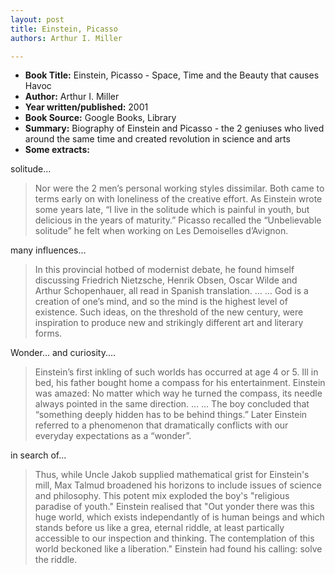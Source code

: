 ```yaml
---
layout: post
title: Einstein, Picasso
authors: Arthur I. Miller

---
```


- **Book Title:** Einstein, Picasso - Space, Time and the Beauty that causes Havoc
- **Author:** Arthur I. Miller
- **Year written/published:** 2001
- **Book Source:** Google Books, Library
- **Summary:** Biography of Einstein and Picasso - the 2 geniuses who lived around the same time and created revolution in science and arts
- **Some extracts:**

solitude…

> Nor were the 2 men’s personal working styles dissimilar. Both came to terms early on with loneliness of the creative effort. As Einstein wrote some years late, “I live in the solitude which is painful in youth, but delicious in the years of maturity.” Picasso recalled the “Unbelievable solitude” he felt when working on Les Demoiselles d’Avignon.

many influences…

> In this provincial hotbed of modernist debate, he found himself discussing Friedrich Nietzsche, Henrik Obsen, Oscar Wilde and Arthur Schopenhauer, all read in Spanish translation. … … God is a creation of one’s mind, and so the mind is the highest level of existence. Such ideas, on the threshold of the new century, were inspiration to produce new and strikingly different art and literary forms.

Wonder... and curiosity....

> Einstein’s first inkling of such worlds has occurred at age 4 or 5. Ill in bed, his father bought home a compass for his entertainment. Einstein was amazed: No matter which way he turned the compass, its needle always pointed in the same direction. … … The boy concluded that “something deeply hidden has to be behind things.” Later Einstein referred to a phenomenon that dramatically conflicts with our everyday expectations as a “wonder”.

in search of...

> Thus, while Uncle Jakob supplied mathematical grist for Einstein's mill, Max Talmud broadened his horizons to include issues of science and philosophy. This potent mix exploded the boy's "religious paradise of youth." Einstein realised that "Out yonder there was this huge world, which exists independantly of is human beings and which stands before us like a grea, eternal riddle, at least partically accessible to our inspection and thinking. The contemplation of this world beckoned like a liberation." Einstein had found his calling: solve the riddle.
